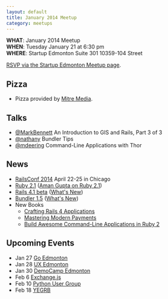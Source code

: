 ```yaml
---
layout: default
title: January 2014 Meetup
category: meetups
---
```


**WHAT**: January 2014 Meetup   
**WHEN**: Tuesday January 21 at 6:30 pm  
**WHERE**: Startup Edmonton Suite 301 10359-104 Street  

[RSVP via the Startup Edmonton Meetup page](http://www.meetup.com/startupedmonton/events/qtzfrgyscbcc/).

## Pizza

* Pizza provided by [Mitre Media](http://mitremedia.com/).

## Talks

* [@MarkBennett](http://twitter.com/markbennett) An Introduction to GIS and Rails, Part 3 of 3
* [@nathany](https://twitter.com/nathany) Bundler Tips
* [@mdeering](https://twitter.com/mdeering) Command-Line Applications with Thor

## News

* [RailsConf 2014](http://www.railsconf.com/) April 22-25 in Chicago
* [Ruby 2.1](http://www.ruby-lang.org/en/news/2013/12/25/ruby-2-1-0-is-released/) ([Aman Gupta on Ruby 2.1](http://tmm1.net/))
* [Rails 4.1 beta](http://weblog.rubyonrails.org/2013/12/18/Rails-4-1-beta1/) ([What's New](http://coherence.io/blog/2013/12/17/whats-new-in-rails-4-1.html))
* [Bundler 1.5](http://bundler.io/) ([What's New](http://bundler.io/v1.5/whats_new.html))
* New Books
    - [Crafting Rails 4 Applications](http://pragprog.com/book/jvrails2/crafting-rails-4-applications)
    - [Mastering Modern Payments](https://cooperpress.com/modernpayments)
    - [Build Awesome Command-Line Applications in Ruby 2](http://pragprog.com/book/dccar2/build-awesome-command-line-applications-in-ruby-2)

## Upcoming Events

* Jan 27 [Go Edmonton](https://plus.google.com/u/0/communities/117762797477294931026)
* Jan 28 [UX Edmonton](http://uxedmonton.com/)
* Jan 30 [DemoCamp Edmonton](http://www.meetup.com/startupedmonton/events/155424702/)
* Feb 6 [Exchange.js](http://www.exchangejs.com/)
* Feb 10 [Python User Group](http://edmontonpy.com/)
* Feb 18 [YEGRB](http://yegrb.com/)


